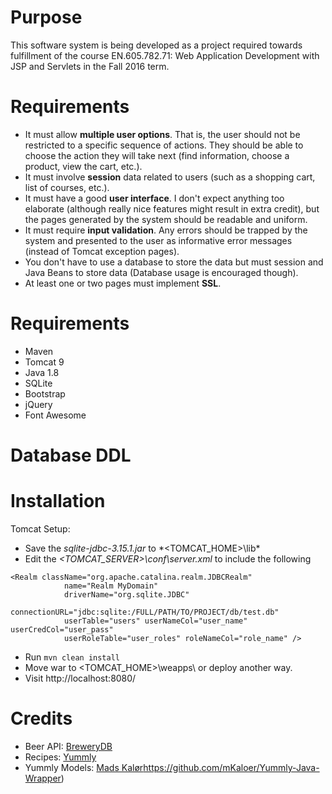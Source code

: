 # Purpose
This software system is being developed as a project required towards fulfillment of the course EN.605.782.71: Web Application Development with JSP and Servlets in the Fall 2016 term.

# Requirements

* It must allow **multiple user options**. That is, the user should not be restricted to a specific sequence of actions. They should be able to choose the action they will take next (find information, choose a product, view the cart, etc.).
* It must involve **session** data related to users (such as a shopping cart, list of courses, etc.).
* It must have a good **user interface**. I don't expect anything too elaborate (although really nice features might result in extra credit), but the pages generated by the system should be readable and uniform.
* It must require **input validation**. Any errors should be trapped by the system and presented to the user as informative error messages (instead of Tomcat exception pages).
* You don't have to use a database to store the data but must session and Java Beans to store data (Database usage is encouraged though).
* At least one or two pages must implement **SSL**.

# Requirements
* Maven
* Tomcat 9
* Java 1.8
* SQLite
* Bootstrap
* jQuery
* Font Awesome

# Database DDL

# Installation

Tomcat Setup:

* Save the *sqlite-jdbc-3.15.1.jar* to *<TOMCAT_HOME>\lib\*
* Edit the *<TOMCAT_SERVER>\conf\server.xml* to include the following

```
<Realm className="org.apache.catalina.realm.JDBCRealm"
            name="Realm MyDomain"
            driverName="org.sqlite.JDBC"
            connectionURL="jdbc:sqlite:/FULL/PATH/TO/PROJECT/db/test.db"
            userTable="users" userNameCol="user_name" userCredCol="user_pass"
            userRoleTable="user_roles" roleNameCol="role_name" />
```

* Run `mvn clean install`
* Move war to <TOMCAT_HOME>\weapps\ or deploy another way.
* Visit http://localhost:8080/

# Credits
* Beer API: [BreweryDB](http://brewerydb.com/)
* Recipes: [Yummly](http://yummly.com/)
* Yummly Models: [Mads Kalør]()https://github.com/mKaloer/Yummly-Java-Wrapper)

